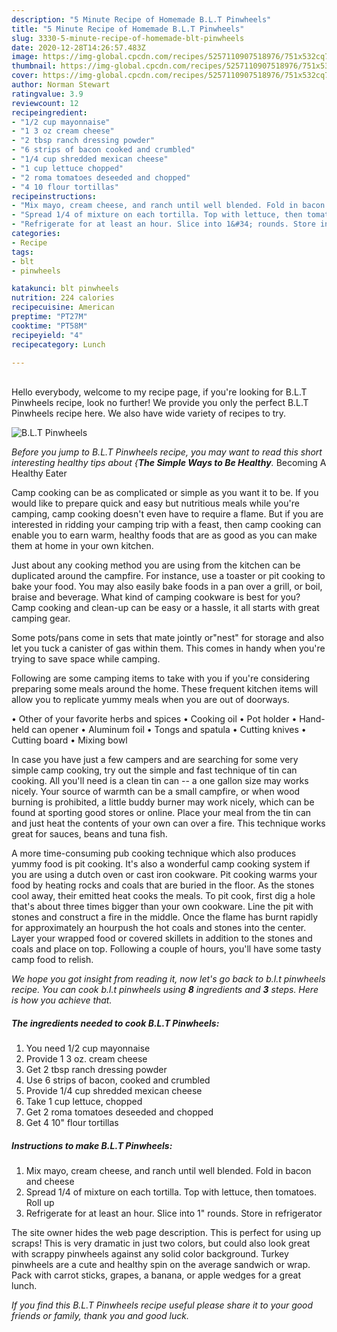 ```yaml
---
description: "5 Minute Recipe of Homemade B.L.T Pinwheels"
title: "5 Minute Recipe of Homemade B.L.T Pinwheels"
slug: 3330-5-minute-recipe-of-homemade-blt-pinwheels
date: 2020-12-28T14:26:57.483Z
image: https://img-global.cpcdn.com/recipes/5257110907518976/751x532cq70/blt-pinwheels-recipe-main-photo.jpg
thumbnail: https://img-global.cpcdn.com/recipes/5257110907518976/751x532cq70/blt-pinwheels-recipe-main-photo.jpg
cover: https://img-global.cpcdn.com/recipes/5257110907518976/751x532cq70/blt-pinwheels-recipe-main-photo.jpg
author: Norman Stewart
ratingvalue: 3.9
reviewcount: 12
recipeingredient:
- "1/2 cup mayonnaise"
- "1 3 oz cream cheese"
- "2 tbsp ranch dressing powder"
- "6 strips of bacon cooked and crumbled"
- "1/4 cup shredded mexican cheese"
- "1 cup lettuce chopped"
- "2 roma tomatoes deseeded and chopped"
- "4 10 flour tortillas"
recipeinstructions:
- "Mix mayo, cream cheese, and ranch until well blended. Fold in bacon and cheese"
- "Spread 1/4 of mixture on each tortilla. Top with lettuce, then tomatoes. Roll up"
- "Refrigerate for at least an hour. Slice into 1&#34; rounds. Store in refrigerator"
categories:
- Recipe
tags:
- blt
- pinwheels

katakunci: blt pinwheels 
nutrition: 224 calories
recipecuisine: American
preptime: "PT27M"
cooktime: "PT58M"
recipeyield: "4"
recipecategory: Lunch

---
```

<br>
Hello everybody, welcome to my recipe page, if you're looking for B.L.T Pinwheels recipe, look no further! We provide you only the perfect B.L.T Pinwheels recipe here. We also have wide variety of recipes to try.
<br>


![B.L.T Pinwheels](https://img-global.cpcdn.com/recipes/5257110907518976/751x532cq70/blt-pinwheels-recipe-main-photo.jpg)

<i>Before you jump to B.L.T Pinwheels recipe, you may want to read this short interesting healthy tips about {<strong>The Simple Ways to Be Healthy</strong>.</i>
Becoming A Healthy Eater

    
Camp cooking can be as complicated or simple as you want it to be. If you would like to prepare quick and easy but nutritious meals while you're camping, camp cooking doesn't even have to require a flame. But if you are interested in ridding your camping trip with a feast, then camp cooking can enable you to earn warm, healthy foods that are as good as you can make them at home in your own kitchen.

 Just about any cooking method you are using from the kitchen can be duplicated around the campfire. For instance, use a toaster or pit cooking to bake your food. You may also easily bake foods in a pan over a grill, or boil, braise and beverage. What kind of camping cookware is best for you? Camp cooking and clean-up can be easy or a hassle, it all starts with great camping gear.

Some pots/pans come in sets that mate jointly or"nest" for storage and also let you tuck a canister of gas within them. This comes in handy when you're trying to save space while camping.

Following are some camping items to take with you if you're considering preparing some meals around the home. These frequent kitchen items will allow you to replicate yummy meals when you are out of doorways.


• Other of your favorite herbs and spices
• Cooking oil
• Pot holder
• Hand-held can opener
• Aluminum foil
• Tongs and spatula
• Cutting knives
• Cutting board
• Mixing bowl


In case you have just a few campers and are searching for some very simple camp cooking, try out the simple and fast technique of tin can cooking. All you'll need is a clean tin can -- a one gallon size may works nicely. Your source of warmth can be a small campfire, or when wood burning is prohibited, a little buddy burner may work nicely, which can be found at sporting good stores or online. Place your meal from the tin can and just heat the contents of your own can over a fire.  This technique works great for sauces, beans and tuna fish.

A more time-consuming pub cooking technique which also produces yummy food is pit cooking.  It's also a wonderful camp cooking system if you are using a dutch oven or cast iron cookware. Pit cooking warms your food by heating rocks and coals that are buried in the floor. As the stones cool away, their emitted heat cooks the meals. To pit cook, first dig a hole that's about three times bigger than your own cookware. Line the pit with stones and construct a fire in the middle. Once the flame has burnt rapidly for approximately an hourpush the hot coals and stones into the center. Layer your wrapped food or covered skillets in addition to the stones and coals and place on top. Following a couple of hours, you'll have some tasty camp food to relish.


<i>We hope you got insight from reading it, now let's go back to b.l.t pinwheels recipe. You can cook b.l.t pinwheels using <strong>8</strong> ingredients and <strong>3</strong> steps. Here is how you achieve that.
</i>

##### The ingredients needed to cook B.L.T Pinwheels:

1. You need 1/2 cup mayonnaise
1. Provide 1 3 oz. cream cheese
1. Get 2 tbsp ranch dressing powder
1. Use 6 strips of bacon, cooked and crumbled
1. Provide 1/4 cup shredded mexican cheese
1. Take 1 cup lettuce, chopped
1. Get 2 roma tomatoes deseeded and chopped
1. Get 4 10&#34; flour tortillas


##### Instructions to make B.L.T Pinwheels:

1. Mix mayo, cream cheese, and ranch until well blended. Fold in bacon and cheese
1. Spread 1/4 of mixture on each tortilla. Top with lettuce, then tomatoes. Roll up
1. Refrigerate for at least an hour. Slice into 1&#34; rounds. Store in refrigerator


The site owner hides the web page description. This is perfect for using up scraps! This is very dramatic in just two colors, but could also look great with scrappy pinwheels against any solid color background. Turkey pinwheels are a cute and healthy spin on the average sandwich or wrap. Pack with carrot sticks, grapes, a banana, or apple wedges for a great lunch. 

<i>If you find this B.L.T Pinwheels recipe useful please share it to your good friends or family, thank you and good luck.</i>
